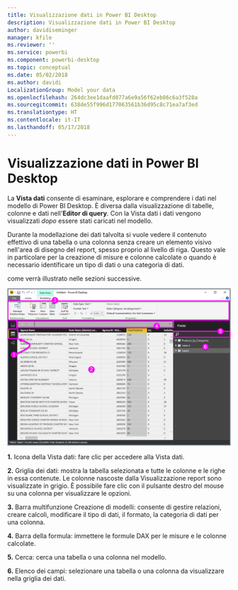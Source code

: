 ```yaml
---
title: Visualizzazione dati in Power BI Desktop
description: Visualizzazione dati in Power BI Desktop
author: davidiseminger
manager: kfile
ms.reviewer: ''
ms.service: powerbi
ms.component: powerbi-desktop
ms.topic: conceptual
ms.date: 05/02/2018
ms.author: davidi
LocalizationGroup: Model your data
ms.openlocfilehash: 264dc3ee1daafd077a6e9a56f62eb86c6a3f528a
ms.sourcegitcommit: 638de55f996d177063561b36d95c8c71ea7af3ed
ms.translationtype: HT
ms.contentlocale: it-IT
ms.lasthandoff: 05/17/2018
---
```

# <a name="data-view-in-power-bi-desktop"></a>Visualizzazione dati in Power BI Desktop
La **Vista dati** consente di esaminare, esplorare e comprendere i dati nel modello di Power BI Desktop. È diversa dalla visualizzazione di tabelle, colonne e dati nell'**Editor di query**. Con la Vista dati i dati vengono visualizzati *dopo* essere stati caricati nel modello.

Durante la modellazione dei dati talvolta si vuole vedere il contenuto effettivo di una tabella o una colonna senza creare un elemento visivo nell'area di disegno del report, spesso proprio al livello di riga. Questo vale in particolare per la creazione di misure e colonne calcolate o quando è necessario identificare un tipo di dati o una categoria di dati.

come verrà illustrato nelle sezioni successive.

![](media/desktop-data-view/dataview_fullscreen.png)

**1.** Icona della Vista dati: fare clic per accedere alla Vista dati.

**2.** Griglia dei dati: mostra la tabella selezionata e tutte le colonne e le righe in essa contenute. Le colonne nascoste dalla Visualizzazione report sono visualizzate in grigio. È possibile fare clic con il pulsante destro del mouse su una colonna per visualizzare le opzioni.

**3.** Barra multifunzione Creazione di modelli: consente di gestire relazioni, creare calcoli, modificare il tipo di dati, il formato, la categoria di dati per una colonna.

**4.** Barra della formula: immettere le formule DAX per le misure e le colonne calcolate.

**5.** Cerca: cerca una tabella o una colonna nel modello.

**6.** Elenco dei campi: selezionare una tabella o una colonna da visualizzare nella griglia dei dati.

